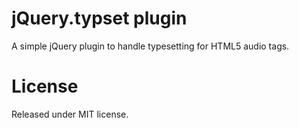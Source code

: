 # jQuery.typset plugin

A simple jQuery plugin to handle typesetting for HTML5 audio tags.

# License

Released under MIT license.